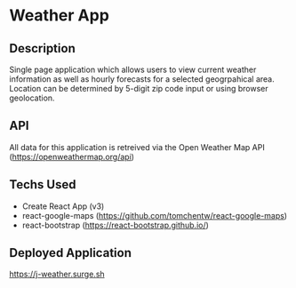 # Weather App

## Description

Single page application which allows users to view current weather information as well as hourly forecasts for a selected geogrpahical area. Location can be determined by 5-digit zip code input or using browser geolocation.

## API

All data for this application is retreived via the Open Weather Map API (https://openweathermap.org/api)

## Techs Used

- Create React App (v3)
- react-google-maps (https://github.com/tomchentw/react-google-maps)
- react-bootstrap (https://react-bootstrap.github.io/)

## Deployed Application

https://j-weather.surge.sh

